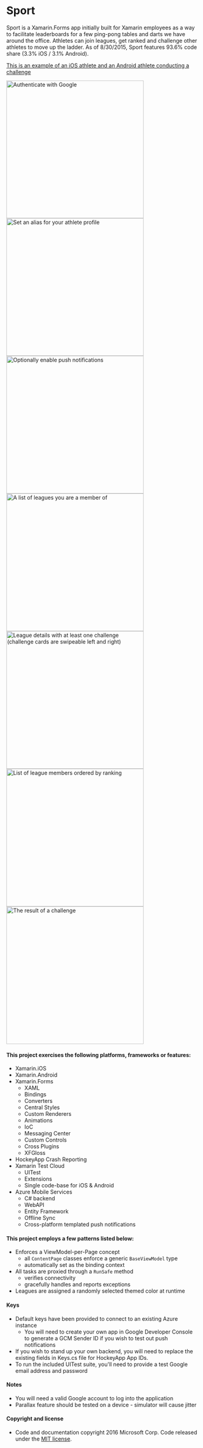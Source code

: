 # Sport


Sport is a Xamarin.Forms app initially built for Xamarin employees as a way to facilitate leaderboards for a few ping-pong tables and darts we have around the office.
Athletes can join leagues, get ranked and challenge other athletes to move up the ladder. As of 8/30/2015, Sport features 93.6% code share (3.3% iOS / 3.1% Android).

[This is an example of an iOS athlete and an Android athlete conducting a challenge](https://www.youtube.com/watch?v=GmdvxDVluRA)

<img src="https://raw.githubusercontent.com/xamarin/Sport/master/Resources/Screenshots/welcome_auth.png" alt="Authenticate with Google" Width="360" />
<img src="https://raw.githubusercontent.com/xamarin/Sport/master/Resources/Screenshots/welcome_alias.png" alt="Set an alias for your athlete profile" Width="360" />
<img src="https://raw.githubusercontent.com/xamarin/Sport/master/Resources/Screenshots/welcome_push.png" alt="Optionally enable push notifications" Width="360" />
<img src="https://raw.githubusercontent.com/xamarin/Sport/master/Resources/Screenshots/league_list.png" alt="A list of leagues you are a member of" Width="360" />
<img src="https://raw.githubusercontent.com/xamarin/Sport/master/Resources/Screenshots/league_details.png" alt="League details with at least one challenge (challenge cards are swipeable left and right)" Width="360" />
<img src="https://raw.githubusercontent.com/xamarin/Sport/master/Resources/Screenshots/leaderboard.png" alt="List of league members ordered by ranking" Width="360" />
<img src="https://raw.githubusercontent.com/xamarin/Sport/master/Resources/Screenshots/challenge_result.png" alt="The result of a challenge" Width="360" />


#### This project exercises the following platforms, frameworks or features:
* Xamarin.iOS
* Xamarin.Android
* Xamarin.Forms
  * XAML
  * Bindings
  * Converters
  * Central Styles
  * Custom Renderers
  * Animations
  * IoC
  * Messaging Center
  * Custom Controls
  * Cross Plugins
  * XFGloss
* HockeyApp Crash Reporting
* Xamarin Test Cloud
  * UITest
  * Extensions
  * Single code-base for iOS & Android
* Azure Mobile Services
  * C# backend
  * WebAPI
  * Entity Framework
  * Offline Sync
  * Cross-platform templated push notifications


#### This project employs a few patterns listed below:
* Enforces a ViewModel-per-Page concept
  * all `ContentPage` classes enforce a generic `BaseViewModel` type
  * automatically set as the binding context
* All tasks are proxied through a `RunSafe` method
  * verifies connectivity
  * gracefully handles and reports exceptions
* Leagues are assigned a randomly selected themed color at runtime


#### Keys
* Default keys have been provided to connect to an existing Azure instance
  * You will need to create your own app in Google Developer Console to generate a GCM Sender ID if you wish to test out push notifications
* If you wish to stand up your own backend, you will need to replace the existing fields in Keys.cs file for HockeyApp App IDs.
* To run the included UITest suite, you'll need to provide a test Google email address and password


#### Notes
* You will need a valid Google account to log into the application
* Parallax feature should be tested on a device - simulator will cause jitter


#### Copyright and license
* Code and documentation copyright 2016 Microsoft Corp. Code released under the [MIT license](https://opensource.org/licenses/MIT).
